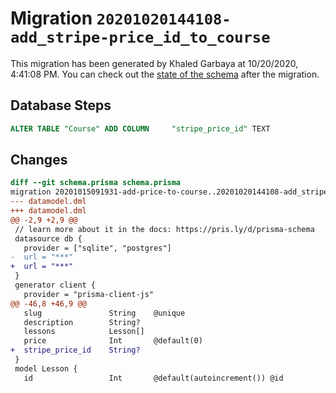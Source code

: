 # Migration `20201020144108-add_stripe-price_id_to_course`

This migration has been generated by Khaled Garbaya at 10/20/2020, 4:41:08 PM.
You can check out the [state of the schema](./schema.prisma) after the migration.

## Database Steps

```sql
ALTER TABLE "Course" ADD COLUMN     "stripe_price_id" TEXT
```

## Changes

```diff
diff --git schema.prisma schema.prisma
migration 20201015091931-add-price-to-course..20201020144108-add_stripe-price_id_to_course
--- datamodel.dml
+++ datamodel.dml
@@ -2,9 +2,9 @@
 // learn more about it in the docs: https://pris.ly/d/prisma-schema
 datasource db {
   provider = ["sqlite", "postgres"]
-  url = "***"
+  url = "***"
 }
 generator client {
   provider = "prisma-client-js"
@@ -46,8 +46,9 @@
   slug               String    @unique
   description        String?
   lessons            Lesson[]
   price              Int       @default(0)
+  stripe_price_id    String?
 }
 model Lesson {
   id                 Int       @default(autoincrement()) @id
```


